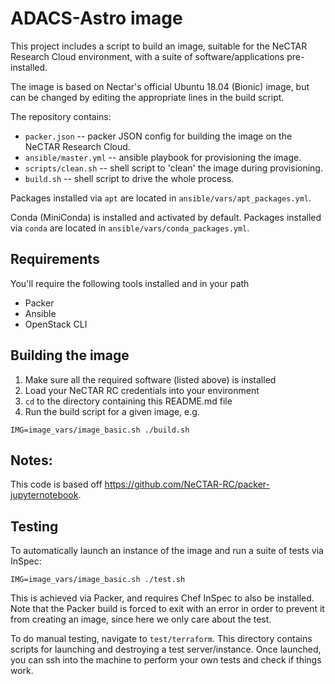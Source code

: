 # ADACS-Astro image

This project includes a script to build an image, suitable for the NeCTAR Research Cloud environment, with a suite of software/applications pre-installed.

The image is based on Nectar's official Ubuntu 18.04 (Bionic) image, but can be changed by editing the appropriate lines in the build script.

The repository contains:
 * `packer.json` -- packer JSON config for building the image on the NeCTAR Research Cloud.
 * `ansible/master.yml` -- ansible playbook for provisioning the image.
 * `scripts/clean.sh` -- shell script to 'clean' the image during provisioning.
 * `build.sh` -- shell script to drive the whole process.

Packages installed via `apt` are located in `ansible/vars/apt_packages.yml`.

Conda (MiniConda) is installed and activated by default.
Packages installed via `conda` are located in `ansible/vars/conda_packages.yml`.


## Requirements

You'll require the following tools installed and in your path
 * Packer
 * Ansible
 * OpenStack CLI

## Building the image

 1. Make sure all the required software (listed above) is installed
 2. Load your NeCTAR RC credentials into your environment
 3. `cd` to the directory containing this README.md file
 4. Run the build script for a given image, e.g.
```
IMG=image_vars/image_basic.sh ./build.sh
```

## Notes:
This code is based off https://github.com/NeCTAR-RC/packer-jupyternotebook.

## Testing
To automatically launch an instance of the image and run a suite of tests via InSpec:
```
IMG=image_vars/image_basic.sh ./test.sh
```
This is achieved via Packer, and requires Chef InSpec to also be installed.
Note that the Packer build is forced to exit with an error in order to prevent it from creating an image, since here we only care about the test.

To do manual testing, navigate to `test/terraform`.
This directory contains scripts for launching and destroying a test server/instance.
Once launched, you can ssh into the machine to perform your own tests and check if things work.
